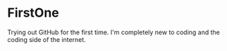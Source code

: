 # FirstOne
Trying out GitHub for the first time. 
I'm completely new to coding and the coding side of the internet.
